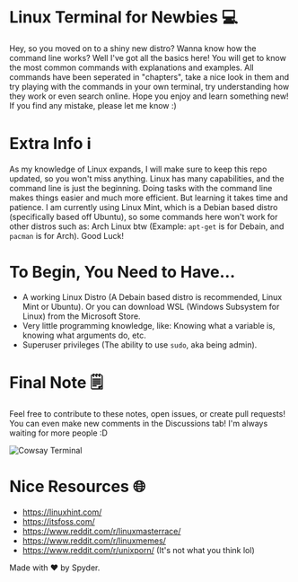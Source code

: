 # Linux Terminal for Newbies 💻
Hey, so you moved on to a shiny new distro? Wanna know how the command line works? Well I've got all the basics here! You will get to know the most common commands with explanations and examples. All commands have been seperated in "chapters", take a nice look in them and try playing with the commands in your own terminal, try understanding how they work or even search online. Hope you enjoy and learn something new! If you find any mistake, please let me know :)

# Extra Info ℹ
As my knowledge of Linux expands, I will make sure to keep this repo updated, so you won't miss anything. Linux has many capabilities, and the command line is just the beginning. Doing tasks with the command line makes things easier and much more efficient. But learning it takes time and patience. I am currently using Linux Mint, which is a Debian based distro (specifically based off Ubuntu), so some commands here won't work for other distros such as: Arch Linux btw (Example: `apt-get` is for Debain, and `pacman` is for Arch). Good Luck!

# To Begin, You Need to Have...
- A working Linux Distro (A Debain based distro is recommended, Linux Mint or Ubuntu). Or you can download WSL (Windows Subsystem for Linux) from the Microsoft Store.
- Very little programming knowledge, like: Knowing what a variable is, knowing what arguments do, etc.
- Superuser privileges (The ability to use `sudo`, aka being admin).

# Final Note 🗒️
Feel free to contribute to these notes, open issues, or create pull requests! You can even make new comments in the Discussions tab! I'm always waiting for more people :D

![Cowsay Terminal](https://user-images.githubusercontent.com/85440857/181916453-18a15e76-b207-4195-9252-537f81466988.png)

# Nice Resources 🌐
- https://linuxhint.com/
- https://itsfoss.com/
- https://www.reddit.com/r/linuxmasterrace/
- https://www.reddit.com/r/linuxmemes/
- https://www.reddit.com/r/unixporn/ (It's not what you think lol)

Made with ♥ by Spyder.
